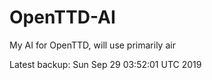 # OpenTTD-AI
My AI for OpenTTD, will use primarily air

Latest backup: Sun Sep 29 03:52:01 UTC 2019
